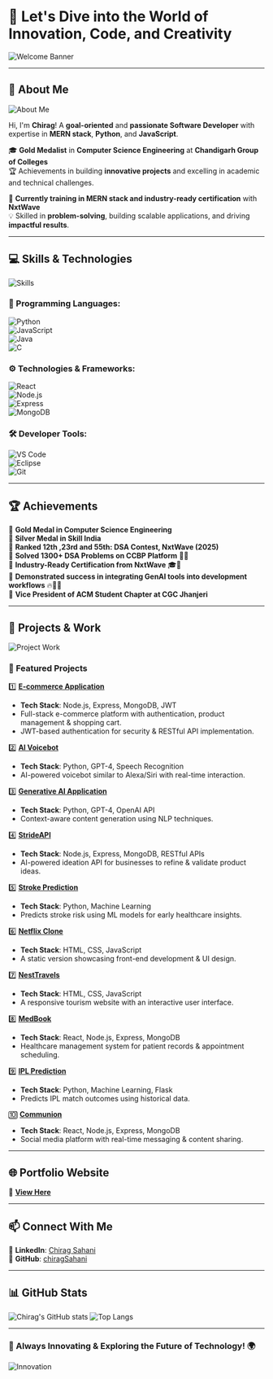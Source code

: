 # 🌟 Let's Dive into the World of Innovation, Code, and Creativity  

![Welcome Banner](https://user-images.githubusercontent.com/74038190/212748842-9fcbad5b-6173-4175-8a61-521f3dbb7514.gif)  

---

## 🌟 About Me  

![About Me](https://res.cloudinary.com/dlyctssmy/image/upload/c_fit,h_469,w_434/v1735753291/WhatsApp_Image_2024-04-16_at_21.54.47_758a24ea_ya4kl8.jpg)  

Hi, I'm **Chirag**! A **goal-oriented** and **passionate Software Developer** with expertise in **MERN stack**, **Python**, and **JavaScript**.  

🎓 **Gold Medalist** in **Computer Science Engineering** at **Chandigarh Group of Colleges**  
🏆 Achievements in building **innovative projects** and excelling in academic and technical challenges.  

🔧 **Currently training in MERN stack and industry-ready certification** with **NxtWave**  
💡 Skilled in **problem-solving**, building scalable applications, and driving **impactful results**.  

---

## 💻 Skills & Technologies 
![Skills](https://user-images.githubusercontent.com/74038190/213910845-af37a709-8995-40d6-be59-724526e3c3d7.gif)

### 🎯 Programming Languages:  
![Python](https://img.shields.io/badge/-Python-3776AB?style=flat&logo=python&logoColor=white)  
![JavaScript](https://img.shields.io/badge/-JavaScript-F7DF1E?style=flat&logo=javascript&logoColor=black)  
![Java](https://img.shields.io/badge/-Java-007396?style=flat&logo=java&logoColor=white)  
![C](https://img.shields.io/badge/-C-A8B9CC?style=flat&logo=c&logoColor=white)  

### ⚙️ Technologies & Frameworks:  
![React](https://img.shields.io/badge/-React-61DAFB?style=flat&logo=react&logoColor=black)  
![Node.js](https://img.shields.io/badge/-Node.js-339933?style=flat&logo=node.js&logoColor=white)  
![Express](https://img.shields.io/badge/-Express-000000?style=flat&logo=express&logoColor=white)  
![MongoDB](https://img.shields.io/badge/-MongoDB-47A248?style=flat&logo=mongodb&logoColor=white)  

### 🛠 Developer Tools:  
![VS Code](https://img.shields.io/badge/-VS%20Code-007ACC?style=flat&logo=visualstudiocode&logoColor=white)  
![Eclipse](https://img.shields.io/badge/-Eclipse-2C2255?style=flat&logo=eclipse&logoColor=white)  
![Git](https://img.shields.io/badge/-Git-F05032?style=flat&logo=git&logoColor=white)  

---

## 🏆 Achievements  

🥇 **Gold Medal in Computer Science Engineering**  
🥈 **Silver Medal in Skill India**  
🎯 **Ranked 12th ,23rd and 55th: DSA Contest, NxtWave (2025)**  
📌 **Solved 1300+ DSA Problems on CCBP Platform** 🔢💡  
📜 **Industry-Ready Certification from NxtWave** 🎓🚀  
🤖 **Demonstrated success in integrating GenAI tools into development workflows** 🔥🧠🤯  
💼 **Vice President of ACM Student Chapter at CGC Jhanjeri**  

---

## 🚀 Projects & Work 

![Project Work](https://user-images.githubusercontent.com/74038190/229223263-cf2e4b07-2615-4f87-9c38-e37600f8381a.gif)  

### 🌟 Featured Projects  

1️⃣ **[E-commerce Application](https://chiragtech.ccbp.tech/)**  
   - **Tech Stack**: Node.js, Express, MongoDB, JWT  
   - Full-stack e-commerce platform with authentication, product management & shopping cart.  
   - JWT-based authentication for security & RESTful API implementation.  

2️⃣ **[AI Voicebot](https://github.com/chiragSahani/AI_Voice_Alexa.git)**  
   - **Tech Stack**: Python, GPT-4, Speech Recognition  
   - AI-powered voicebot similar to Alexa/Siri with real-time interaction.  

3️⃣ **[Generative AI Application](https://aichiragbot.ccbp.tech/)**  
   - **Tech Stack**: Python, GPT-4, OpenAI API  
   - Context-aware content generation using NLP techniques.  

4️⃣ **[StrideAPI](https://strideapi.wegic.app/)**  
   - **Tech Stack**: Node.js, Express, MongoDB, RESTful APIs  
   - AI-powered ideation API for businesses to refine & validate product ideas.  

5️⃣ **[Stroke Prediction](https://github.com/chiragSahani/Heart_disease.git)**  
   - **Tech Stack**: Python, Machine Learning  
   - Predicts stroke risk using ML models for early healthcare insights.  

6️⃣ **[Netflix Clone](https://netchir95.ccbp.tech/)**  
   - **Tech Stack**: HTML, CSS, JavaScript  
   - A static version showcasing front-end development & UI design.  

7️⃣ **[NestTravels](https://nesttravels.ccbp.tech/)**  
   - **Tech Stack**: HTML, CSS, JavaScript  
   - A responsive tourism website with an interactive user interface.  

8️⃣ **[MedBook](https://medbookchirag.netlify.app/)**  
   - **Tech Stack**: React, Node.js, Express, MongoDB  
   - Healthcare management system for patient records & appointment scheduling.  

9️⃣ **[IPL Prediction](https://github.com/chiragSahani/iplPredictor.git)**  
   - **Tech Stack**: Python, Machine Learning, Flask  
   - Predicts IPL match outcomes using historical data.  

🔟 **[Communion](https://communionchirag.netlify.app/)**  
   - **Tech Stack**: React, Node.js, Express, MongoDB  
   - Social media platform with real-time messaging & content sharing.  

---

## 🌐 Portfolio Website  
🔗 **[View Here](https://chiragsahni093.netlify.app/)**  

---

## 📫 Connect With Me  

🔹 **LinkedIn**: [Chirag Sahani](https://www.linkedin.com/in/chiragsahani/)  
🔹 **GitHub**: [chiragSahani](https://github.com/chiragSahani)  

---

## 📊 GitHub Stats

![Chirag's GitHub stats](https://github-readme-stats.vercel.app/api?username=chiragSahani&show_icons=true&theme=radical)
![Top Langs](https://github-readme-stats.vercel.app/api/top-langs/?username=chiragSahani&layout=compact&theme=radical)

---

### 🚀 Always Innovating & Exploring the Future of Technology! 🌍  
![Innovation](https://user-images.githubusercontent.com/74038190/212750999-42ff8a64-dad8-4772-9648-849968543991.gif)
